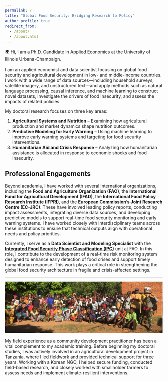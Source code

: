 ```yaml
---
permalink: /
title: "Global Food Security: Bridging Research to Policy"
author_profile: true
redirect_from: 
  - /about/
  - /about.html
---
```


🌍 Hi, I am a Ph.D. Candidate in Applied Economics at the University of Illinois Urbana-Champaign. <br>  
I am an applied economist and data scientist focusing on global food security and agricultural development in low- and middle-income countries. I work with a wide range of data sources—including household surveys, satellite imagery, and unstructured text—and apply methods such as natural language processing, causal inference, and machine learning to construct novel datasets, investigate the drivers of food insecurity, and assess the impacts of related policies.

My doctoral research focuses on three key areas:  
1. **Agricultural Systems and Nutrition** – Examining how agricultural production and market dynamics shape nutrition outcomes.  
2. **Predictive Modeling for Early Warning** – Using machine learning to improve early warning systems and targeting for food security interventions.  
3. **Humanitarian Aid and Crisis Response** – Analyzing how humanitarian assistance is allocated in response to economic shocks and food insecurity.

## Professional Engagements

Beyond academia, I have worked with several international organizations, including the **Food and Agriculture Organization (FAO)**, the **International Fund for Agricultural Development (IFAD)**, the **International Food Policy Research Institute (IFPRI)**, and the **European Commission’s Joint Research Centre (EC-JRC)**. These have involved leading policy reports, conducting impact assessments, integrating diverse data sources, and developing predictive models to support real-time food security monitoring and early warning systems. I have worked closely with interdisciplinary teams across these institutions to ensure that technical outputs align with operational needs and policy priorities.

Currently, I serve as a **Data Scientist and Modeling Specialist** with the **[Integrated Food Security Phase Classification (IPC)](https://www.ipcinfo.org/)** unit at FAO. In this role, I contribute to the development of a real-time risk monitoring system designed to enhance early detection of food crises and support timely humanitarian response. This work plays a critical role in strengthening the global food security architecture in fragile and crisis-affected settings.

---
![Fieldwork in Kilosa District, Tanzania (2017)](images\tanzania.png)

My field experience as a community development practitioner has been a vital complement to my academic training. Before beginning my doctoral studies, I was actively involved in an agricultural development project in Tanzania, where I led fieldwork and provided technical support for three years. Working with a Korean NGO, I helped secure funding, conducted field-based research, and closely worked with smallholder farmers to assess needs and implement climate-resilient interventions.


